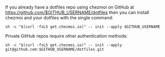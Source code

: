 If you already have a dotfiles repo using chezmoi on GitHub at https://github.com/$GITHUB_USERNAME/dotfiles then you can install chezmoi and your dotfiles with the single command:
```shell
sh -c "$(curl -fsLS get.chezmoi.io)" -- init --apply $GITHUB_USERNAME
```

Private GitHub repos require other authentication methods:
```shell
sh -c "$(curl -fsLS get.chezmoi.io)" -- init --apply git@github.com:$GITHUB_USERNAME/dotfiles.git
```
